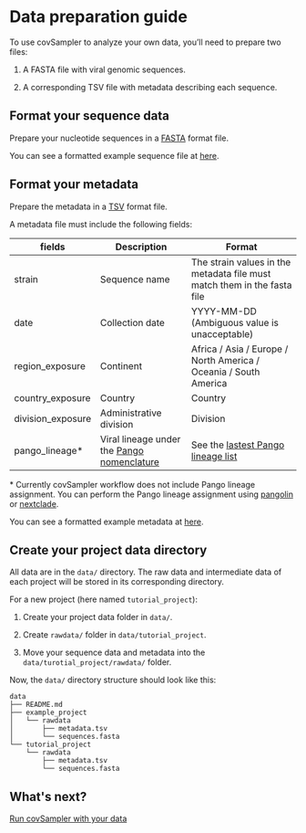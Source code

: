 # Data preparation guide

To use covSampler to analyze your own data, you’ll need to prepare two files:

  1. A FASTA file with viral genomic sequences.

  2. A corresponding TSV file with metadata describing each sequence.

## Format your sequence data

Prepare your nucleotide sequences in a [FASTA](https://en.wikipedia.org/wiki/FASTA_format) format file.

You can see a formatted example sequence file at [here](../data/example_project/rawdata/sequences.fasta).

## Format your metadata

Prepare the metadata in a [TSV](https://en.wikipedia.org/wiki/Tab-separated_values) format file.

A metadata file must include the following fields:

|  fields  |  Description  |  Format  |
|  -  |  -  |  -  |
|  strain  |  Sequence name |  The strain values in the metadata file must match them in the fasta file  |
|  date  |  Collection date  |  YYYY-MM-DD (Ambiguous value is unacceptable)  |
|  region_exposure  |  Continent |  Africa / Asia / Europe / North America / Oceania / South America  |
|  country_exposure  |  Country |  Country  |
|  division_exposure  |  Administrative division  |  Division  |
|  pango_lineage*  |  Viral lineage under the [Pango nomenclature](https://cov-lineages.org/index.html)  |  See the [lastest Pango lineage list](https://cov-lineages.org/lineage_list.html)  |

\* Currently covSampler workflow does not include Pango lineage assignment. You can perform the Pango lineage assignment using [pangolin](https://cov-lineages.org/resources/pangolin.html) or [nextclade](https://clades.nextstrain.org/).

You can see a formatted example metadata at [here](../data/example_project/rawdata/metadata.tsv).

## Create your project data directory

All data are in the `data/` directory. The raw data and intermediate data of each project will be stored in its corresponding directory.

For a new project (here named `tutorial_project`):

1. Create your project data folder in `data/`.
   
2. Create `rawdata/` folder in `data/tutorial_project`.
   
3. Move your sequence data and metadata into the `data/turotial_project/rawdata/` folder.

  Now, the `data/` directory structure should look like this:

  ```
  data
  ├── README.md
  ├── example_project
  │   └── rawdata
  │       ├── metadata.tsv
  │       └── sequences.fasta
  └── tutorial_project
      └── rawdata
          ├── metadata.tsv
          └── sequences.fasta
  ```

## What's next?

[Run covSampler with your data](../my_profiles/README.md)
